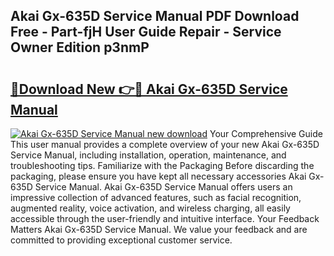 ## Akai Gx-635D Service Manual PDF Download Free - Part-fjH User Guide Repair - Service Owner Edition p3nmP

# <h2><a href="http://bc219.oget.top/?id=Akai+Gx-635D+Service+Manual">🔗Download New 👉🔴 Akai Gx-635D Service Manual</a></h2>

[![Akai Gx-635D Service Manual new download](https://i.imgur.com/5g1atiW.png)](http://bc219.oget.top/?id=Akai+Gx-635D+Service+Manual)
Your Comprehensive Guide This user manual provides a complete overview of your new Akai Gx-635D Service Manual, including installation, operation, maintenance, and troubleshooting tips. Familiarize with the Packaging Before discarding the packaging, please ensure you have kept all necessary accessories Akai Gx-635D Service Manual. Akai Gx-635D Service Manual offers users an impressive collection of advanced features, such as facial recognition, augmented reality, voice activation, and wireless charging, all easily accessible through the user-friendly and intuitive interface. Your Feedback Matters Akai Gx-635D Service Manual. We value your feedback and are committed to providing exceptional customer service.
